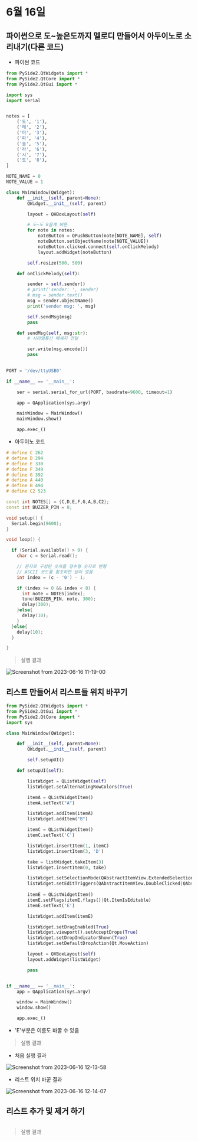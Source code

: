 # 6월 16일

## 파이썬으로 도~높은도까지 멜로디 만들어서 아두이노로 소리내기(다른 코드)
- 파이썬 코드
```python
from PySide2.QtWidgets import *
from PySide2.QtCore import *
from PySide2.QtGui import *

import sys
import serial


notes = [
    ('도', '1'),
    ('레', '2'),
    ('미', '3'),
    ('파', '4'),
    ('솔', '5'),
    ('라', '6'),
    ('시', '7'),
    ('도', '8'),
]

NOTE_NAME = 0
NOTE_VALUE = 1

class MainWindow(QWidget):
    def __init__(self, parent=None):
        QWidget.__init__(self, parent)

        layout = QHBoxLayout(self)

        # 도~도 8음계 버튼
        for note in notes:
            noteButton = QPushButton(note[NOTE_NAME], self)
            noteButton.setObjectName(note[NOTE_VALUE])
            noteButton.clicked.connect(self.onClickMelody)
            layout.addWidget(noteButton)

        self.resize(500, 500)

    def onClickMelody(self):

        sender = self.sender()
        # print('sender: ', sender)
        # msg = sender.text()
        msg = sender.objectName()
        print('sender msg: ', msg)

        self.sendMsg(msg)
        pass

    def sendMsg(self, msg:str):
        # 시리얼통신 메세지 전달

        ser.write(msg.encode())
        pass
    

PORT = '/dev/ttyUSB0'

if __name__ == '__main__':

    ser = serial.serial_for_url(PORT, baudrate=9600, timeout=1)

    app = QApplication(sys.argv)

    mainWindow = MainWindow()
    mainWindow.show()

    app.exec_()
```

- 아두이노 코드
```cpp
# define C 262
# define D 294
# define E 330
# define F 349
# define G 392
# define A 440
# define B 494
# define C2 523

const int NOTES[] = {C,D,E,F,G,A,B,C2};
const int BUZZER_PIN = 8;

void setup() {
  Serial.begin(9600);
}

void loop() {

  if (Serial.available() > 0) {
    char c = Serial.read();

    // 문자로 구성된 숫자를 정수형 숫자로 변형
    // ASCII 코드를 참조하면 답이 있음
    int index = (c - '0') - 1;

    if (index >= 0 && index < 8) {
      int note = NOTES[index];
      tone(BUZZER_PIN, note, 300);
      delay(300);
    }else{
      delay(10);
    }
  }else{
    delay(10);
  }

}
```

> 실행 결과

![Screenshot from 2023-06-16 11-19-00](https://github.com/ajhwan/OpenCV_study/assets/129160008/6ff27f0e-e879-4ab9-a403-c5b260495692)

## 리스트 만들어서 리스트들 위치 바꾸기
```python
from PySide2.QtWidgets import *
from PySide2.QtGui import *
from PySide2.QtCore import *
import sys

class MainWindow(QWidget):

    def __init__(self, parent=None):
        QWidget.__init__(self, parent)

        self.setupUI()

    def setupUI(self):

        listWidget = QListWidget(self)
        listWidget.setAlternatingRowColors(True)

        itemA = QListWidgetItem()
        itemA.setText("A")

        listWidget.addItem(itemA)
        listWidget.addItem("B")

        itemC = QListWidgetItem()
        itemC.setText('C')

        listWidget.insertItem(1, itemC)
        listWidget.insertItem(3, 'D')

        take = listWidget.takeItem(3)
        listWidget.insertItem(0, take)

        listWidget.setSelectionMode(QAbstractItemView.ExtendedSelection)
        listWidget.setEditTriggers(QAbstractItemView.DoubleClicked|QAbstractItemView.AnyKeyPressed)
        
        itemE = QListWidgetItem()
        itemE.setFlags(itemE.flags()|Qt.ItemIsEditable)
        itemE.setText('E')

        listWidget.addItem(itemE)

        listWidget.setDragEnabled(True)
        listWidget.viewport().setAcceptDrops(True)
        listWidget.setDropIndicatorShown(True)
        listWidget.setDefaultDropAction(Qt.MoveAction) 

        layout = QVBoxLayout(self)
        layout.addWidget(listWidget)

        pass


if __name__ == '__main__':
    app = QApplication(sys.argv)

    window = MainWindow()
    window.show()

    app.exec_()
```
- 'E'부분은 이름도 바꿀 수 있음
> 실행 결과

- 처음 실행 결과

![Screenshot from 2023-06-16 12-13-58](https://github.com/ajhwan/OpenCV_study/assets/129160008/45789f31-4d38-4ae1-9a1e-3984f8213809)

- 리스트 위치 바꾼 결과

![Screenshot from 2023-06-16 12-14-07](https://github.com/ajhwan/OpenCV_study/assets/129160008/92845366-4702-4cbb-9cf1-4f65b14b4b9b)

## 리스트 추가 및 제거 하기
```python
```

> 실행 결과




